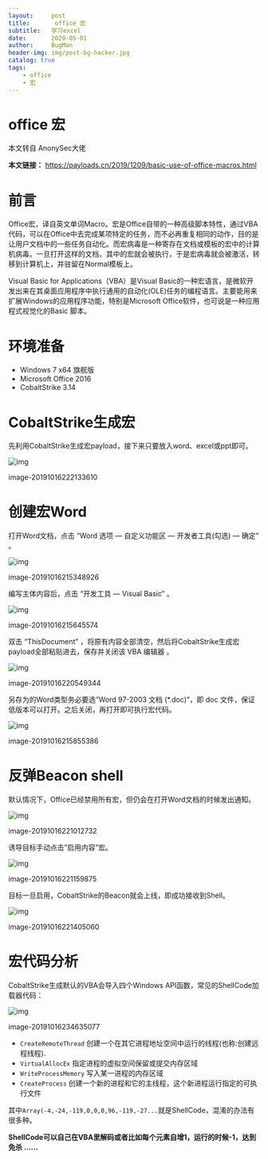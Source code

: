 ```yaml
---
layout:     post
title:       office 宏
subtitle:   学习excel
date:       2020-05-01
author:     BugMan
header-img: img/post-bg-hacker.jpg
catalog: true
tags:
    - office
    - 宏
---
```

# office 宏

本文转自 AnonySec大佬

**本文链接：** https://payloads.cn/2019/1209/basic-use-of-office-macros.html

# **前言**

Office宏，译自英文单词Macro。宏是Office自带的一种高级脚本特性，通过VBA代码，可以在Office中去完成某项特定的任务，而不必再重复相同的动作，目的是让用户文档中的一些任务自动化。而宏病毒是一种寄存在文档或模板的宏中的计算机病毒。一旦打开这样的文档，其中的宏就会被执行，于是宏病毒就会被激活，转移到计算机上，并驻留在Normal模板上。

Visual Basic for Applications（VBA）是Visual Basic的一种宏语言，是微软开发出来在其桌面应用程序中执行通用的自动化(OLE)任务的编程语言。主要能用来扩展Windows的应用程序功能，特别是Microsoft Office软件，也可说是一种应用程式视觉化的Basic 脚本。

# **环境准备**

- Windows 7 x64 旗舰版
- Microsoft Office 2016
- CobaltStrike 3.14

# **CobaltStrike生成宏**

先利用CobaltStrike生成宏payload，接下来只要放入word、excel或ppt即可。

![img](http://img.payloads.cn/blog/2019-12-09-080214.png)

image-20191016222133610

# **创建宏Word**

打开Word文档，点击 “Word 选项 — 自定义功能区 — 开发者工具(勾选) — 确定” 。

![img](http://img.payloads.cn/blog/2019-12-09-080222.png)

image-20191016215348926

编写主体内容后，点击 “开发工具 — Visual Basic” 。

![img](http://img.payloads.cn/blog/2019-12-09-080230.png)

image-20191016215645574

双击 “ThisDocument” ，将原有内容全部清空，然后将CobaltStrike生成宏payload全部粘贴进去，保存并关闭该 VBA 编辑器 。

![img](http://img.payloads.cn/blog/2019-12-09-080235.png)

image-20191016220549344

另存为的Word类型务必要选”Word 97-2003 文档 (*.doc)”，即 doc 文件，保证低版本可以打开。之后关闭，再打开即可执行宏代码。

![img](http://img.payloads.cn/blog/2019-12-09-080240.png)

image-20191016215855386

# **反弹Beacon shell**

默认情况下，Office已经禁用所有宏，但仍会在打开Word文档的时候发出通知。

![img](http://img.payloads.cn/blog/2019-12-09-080249.png)

image-20191016221012732

诱导目标手动点击”启用内容”宏。

![img](http://img.payloads.cn/blog/2019-12-09-080254.png)

image-20191016221159875

目标一旦启用，CobaltStrike的Beacon就会上线，即成功接收到Shell。

![img](http://img.payloads.cn/blog/2019-12-09-080258.png)

image-20191016221405060

# **宏代码分析**

CobaltStrike生成默认的VBA会导入四个Windows API函数，常见的ShellCode加载器代码：

![img](http://img.payloads.cn/blog/2019-12-09-080302.png)

image-20191016234635077

- `CreateRemoteThread` 创建一个在其它进程地址空间中运行的线程(也称:创建远程线程).
- `VirtualAllocEx` 指定进程的虚拟空间保留或提交内存区域
- `WriteProcessMemory` 写入某一进程的内存区域
- `CreateProcess` 创建一个新的进程和它的主线程，这个新进程运行指定的可执行文件

其中`Array(-4,-24,-119,0,0,0,96,-119,-27...`就是ShellCode，混淆的办法有很多种。

**ShellCode可以自己在VBA里解码或者比如每个元素自增1，运行的时候-1，达到免杀 ……**
